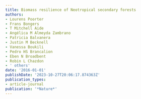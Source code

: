 ```yaml
---
title: Biomass resilience of Neotropical secondary forests
authors:
- Lourens Poorter
- Frans Bongers
- T Mitchell Aide
- Angélica M Almeyda Zambrano
- Patricia Balvanera
- Justin M Becknell
- Vanessa Boukili
- Pedro HS Brancalion
- Eben N Broadbent
- Robin L Chazdon
- ' others'
date: '2016-01-01'
publishDate: '2023-10-27T20:06:17.874363Z'
publication_types:
- article-journal
publication: '*Nature*'
---
```

